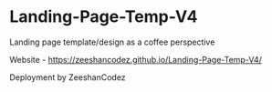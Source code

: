 # Landing-Page-Temp-V4
Landing page template/design as a coffee perspective 


Website - https://zeeshancodez.github.io/Landing-Page-Temp-V4/


Deployment by ZeeshanCodez 
